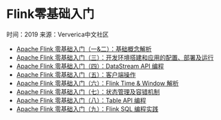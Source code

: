 # Flink零基础入门

时间：2019
来源：Ververica中文社区

- [Apache Flink 零基础入门（一&二）：基础概念解析](https://ververica.cn/developers/flink-basic-tutorial-1-basic-concept/)
- [Apache Flink 零基础入门（三）：开发环境搭建和应用的配置、部署及运行](https://ververica.cn/developers/flink-basic-tutorial-1-environmental-construction/)
- [Apache Flink 零基础入门（四）：DataStream API 编程](https://ververica.cn/developers/apache-flink-basic-zero-iii-datastream-api-programming/)
- [Apache Flink 零基础入门（五）：客户端操作](https://ververica.cn/developers/apache-flink-zero-basic-introduction-iv-client-operation/)
- [Apache Flink 零基础入门（六）：Flink Time & Window 解析](https://ververica.cn/developers/time-window/)
- [Apache Flink 零基础入门（七）：状态管理及容错机制](https://ververica.cn/developers/state-management/)
- [Apache Flink 零基础入门（八）：Table API 编程](https://ververica.cn/developers/table-api-programming/)
- [Apache Flink 零基础入门（九）：Flink SQL 编程实践](https://ververica.cn/developers/flink-sql-programming-practice/)



 